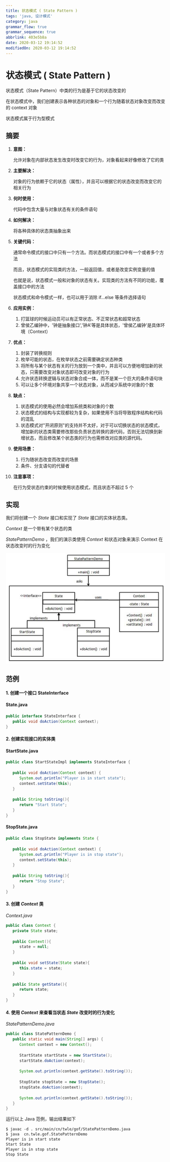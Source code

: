 ```yaml
---
title: 状态模式 ( State Pattern )
tags: 'java, 设计模式'
category: java
grammar_flow: true
grammar_sequence: true
abbrlink: 403e5b8a
date: 2020-03-12 19:14:52
modifiedOn: 2020-03-12 19:14:52
---
```

# 状态模式 ( State Pattern ) #

状态模式（State Pattern）中类的行为是基于它的状态改变的

在状态模式中，我们创建表示各种状态的对象和一个行为随着状态对象改变而改变的 context 对象

状态模式属于行为型模式

<!-- more -->

## 摘要 ##

1.  **意图：**
    
    允许对象在内部状态发生改变时改变它的行为，对象看起来好像修改了它的类
2.  **主要解决：**
    
    对象的行为依赖于它的状态（属性），并且可以根据它的状态改变而改变它的相关行为
3.  **何时使用：**
    
    代码中包含大量与对象状态有关的条件语句
4.  **如何解决：**
    
    将各种具体的状态类抽象出来
5.  **关键代码：**
    
    通常命令模式的接口中只有一个方法。而状态模式的接口中有一个或者多个方法
    
    而且，状态模式的实现类的方法，一般返回值，或者是改变实例变量的值
    
    也就是说，状态模式一般和对象的状态有关。实现类的方法有不同的功能，覆盖接口中的方法
    
    状态模式和命令模式一样，也可以用于消除 if...else 等条件选择语句
6.  **应用实例：**
    
    1.  打篮球的时候运动员可以有正常状态、不正常状态和超常状态
    2.  曾侯乙编钟中，'钟是抽象接口','钟A'等是具体状态，'曾侯乙编钟'是具体环境（Context）
7.  **优点：**
    
    1.  封装了转换规则
    2.  枚举可能的状态，在枚举状态之前需要确定状态种类
    3.  将所有与某个状态有关的行为放到一个类中，并且可以方便地增加新的状态，只需要改变对象状态即可改变对象的行为
    4.  允许状态转换逻辑与状态对象合成一体，而不是某一个巨大的条件语句块
    5.  可以让多个环境对象共享一个状态对象，从而减少系统中对象的个数
8.  **缺点：**
    
    1.  状态模式的使用必然会增加系统类和对象的个数
    2.  状态模式的结构与实现都较为复杂，如果使用不当将导致程序结构和代码的混乱
    3.  状态模式对"开闭原则"的支持并不太好，对于可以切换状态的状态模式，增加新的状态类需要修改那些负责状态转换的源代码，否则无法切换到新增状态，而且修改某个状态类的行为也需修改对应类的源代码。
9.  **使用场景：**
    
    1.  行为随状态改变而改变的场景
    2.  条件、分支语句的代替者
10. **注意事项：**
    
    在行为受状态约束的时候使用状态模式，而且状态不超过 5 个

## 实现 ##

我们将创建一个 *State* 接口和实现了 *State* 接口的实体状态类。

*Context* 是一个带有某个状态的类

*StatePatternDemo* ，我们的演示类使用 *Context* 和状态对象来演示 Context 在状态改变时的行为变化

![状态模式](../../image/state_pattern_1.jpg)

## 范例 ##

#### 1. 创建一个接口 StateInterface ####

#### State.java ####

```java
public interface StateInterface {
   public void doAction(Context context);
}
```

#### 2. 创建实现接口的实体类 ####

#### StartState.java     ####

```java
public class StartStateImpl implements StateInterface {

   public void doAction(Context context) {
      System.out.println("Player is in start state");
      context.setState(this);   
   }

   public String toString(){
      return "Start State";
   }
}
```

#### StopState.java ####

```java
public class StopState implements State {

   public void doAction(Context context) {
      System.out.println("Player is in stop state");
      context.setState(this);   
   }

   public String toString(){
      return "Stop State";
   }
}
```

#### 3. 创建 *Context* 类 ####

*Context.java*

```java
public class Context {
   private State state;

   public Context(){
      state = null;
   }

   public void setState(State state){
      this.state = state;       
   }

   public State getState(){
      return state;
   }
}
```

#### 4. 使用 *Context* 来查看当状态 *State* 改变时的行为变化 ####

*StatePatternDemo.java*

```java
public class StatePatternDemo {
   public static void main(String[] args) {
      Context context = new Context();

      StartState startState = new StartState();
      startState.doAction(context);

      System.out.println(context.getState().toString());

      StopState stopState = new StopState();
      stopState.doAction(context);

      System.out.println(context.getState().toString());
   }
}
```

运行以上 Java 范例，输出结果如下

```shell
$ javac -d . src/main/cn/twle/gof/StatePatternDemo.java
$ java  cn.twle.gof.StatePatternDemo
Player is in start state
Start State
Player is in stop state
Stop State
```
